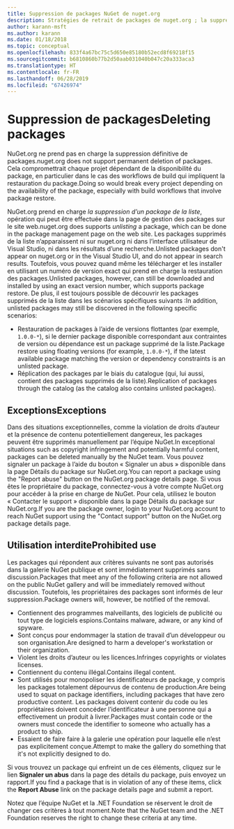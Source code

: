 ```yaml
---
title: Suppression de packages NuGet de nuget.org
description: Stratégies de retrait de packages de nuget.org ; la suppression définitive n’est pas prise en charge, sauf quand les packages ne respectent pas les autres stratégies.
author: karann-msft
ms.author: karann
ms.date: 01/18/2018
ms.topic: conceptual
ms.openlocfilehash: 833f4a67bc75c5d650e85180b52ecd8f69218f15
ms.sourcegitcommit: b6810860b77b2d50aab031040b047c20a333aca3
ms.translationtype: HT
ms.contentlocale: fr-FR
ms.lasthandoff: 06/28/2019
ms.locfileid: "67426974"
---
```

# <a name="deleting-packages"></a><span data-ttu-id="b319c-103">Suppression de packages</span><span class="sxs-lookup"><span data-stu-id="b319c-103">Deleting packages</span></span>

<span data-ttu-id="b319c-104">NuGet.org ne prend pas en charge la suppression définitive de packages.</span><span class="sxs-lookup"><span data-stu-id="b319c-104">nuget.org does not support permanent deletion of packages.</span></span> <span data-ttu-id="b319c-105">Cela compromettrait chaque projet dépendant de la disponibilité du package, en particulier dans le cas des workflows de build qui impliquent la restauration du package.</span><span class="sxs-lookup"><span data-stu-id="b319c-105">Doing so would break every project depending on the availability of the package, especially with build workflows that involve package restore.</span></span>

<span data-ttu-id="b319c-106">NuGet.org prend en charge *la suppression d’un package de la liste*, opération qui peut être effectuée dans la page de gestion des packages sur le site web.</span><span class="sxs-lookup"><span data-stu-id="b319c-106">nuget.org does supports *unlisting* a package, which can be done in the package management page on the web site.</span></span> <span data-ttu-id="b319c-107">Les packages supprimés de la liste n’apparaissent ni sur nuget.org ni dans l’interface utilisateur de Visual Studio, ni dans les résultats d’une recherche.</span><span class="sxs-lookup"><span data-stu-id="b319c-107">Unlisted packages don't appear on nuget.org or in the Visual Studio UI, and do not appear in search results.</span></span> <span data-ttu-id="b319c-108">Toutefois, vous pouvez quand même les télécharger et les installer en utilisant un numéro de version exact qui prend en charge la restauration des packages.</span><span class="sxs-lookup"><span data-stu-id="b319c-108">Unlisted packages, however, can still be downloaded and installed by using an exact version number, which supports package restore.</span></span> <span data-ttu-id="b319c-109">De plus, il est toujours possible de découvrir les packages supprimés de la liste dans les scénarios spécifiques suivants :</span><span class="sxs-lookup"><span data-stu-id="b319c-109">In addition, unlisted packages may still be discovered in the following specific scenarios:</span></span>

- <span data-ttu-id="b319c-110">Restauration de packages à l’aide de versions flottantes (par exemple, `1.0.0-*`), si le dernier package disponible correspondant aux contraintes de version ou dépendance est un package supprimé de la liste.</span><span class="sxs-lookup"><span data-stu-id="b319c-110">Package restore using floating versions (for example, `1.0.0-*`), if the latest available package matching the version or dependency constraints is an unlisted package.</span></span>
- <span data-ttu-id="b319c-111">Réplication des packages par le biais du catalogue (qui, lui aussi, contient des packages supprimés de la liste).</span><span class="sxs-lookup"><span data-stu-id="b319c-111">Replication of packages through the catalog (as the catalog also contains unlisted packages).</span></span>

## <a name="exceptions"></a><span data-ttu-id="b319c-112">Exceptions</span><span class="sxs-lookup"><span data-stu-id="b319c-112">Exceptions</span></span>

<span data-ttu-id="b319c-113">Dans des situations exceptionnelles, comme la violation de droits d’auteur et la présence de contenu potentiellement dangereux, les packages peuvent être supprimés manuellement par l’équipe NuGet.</span><span class="sxs-lookup"><span data-stu-id="b319c-113">In exceptional situations such as copyright infringement and potentially harmful content, packages can be deleted manually by the NuGet team.</span></span> <span data-ttu-id="b319c-114">Vous pouvez signaler un package à l’aide du bouton « Signaler un abus » disponible dans la page Détails du package sur NuGet.org.</span><span class="sxs-lookup"><span data-stu-id="b319c-114">You can report a package using the "Report abuse" button on the NuGet.org package details page.</span></span> <span data-ttu-id="b319c-115">Si vous êtes le propriétaire du package, connectez-vous à votre compte NuGet.org pour accéder à la prise en charge de NuGet. Pour cela, utilisez le bouton « Contacter le support » disponible dans la page Détails du package sur NuGet.org.</span><span class="sxs-lookup"><span data-stu-id="b319c-115">If you are the package owner, login to your NuGet.org account to reach NuGet support using the "Contact support" button on the NuGet.org package details page.</span></span>

## <a name="prohibited-use"></a><span data-ttu-id="b319c-116">Utilisation interdite</span><span class="sxs-lookup"><span data-stu-id="b319c-116">Prohibited use</span></span>

<span data-ttu-id="b319c-117">Les packages qui répondent aux critères suivants ne sont pas autorisés dans la galerie NuGet publique et sont immédiatement supprimés sans discussion.</span><span class="sxs-lookup"><span data-stu-id="b319c-117">Packages that meet any of the following criteria are not allowed on the public NuGet gallery and will be immediately removed without discussion.</span></span> <span data-ttu-id="b319c-118">Toutefois, les propriétaires des packages sont informés de leur suppression.</span><span class="sxs-lookup"><span data-stu-id="b319c-118">Package owners will, however, be notified of the removal.</span></span>

- <span data-ttu-id="b319c-119">Contiennent des programmes malveillants, des logiciels de publicité ou tout type de logiciels espions.</span><span class="sxs-lookup"><span data-stu-id="b319c-119">Contains malware, adware, or any kind of spyware.</span></span>
- <span data-ttu-id="b319c-120">Sont conçus pour endommager la station de travail d’un développeur ou son organisation.</span><span class="sxs-lookup"><span data-stu-id="b319c-120">Are designed to harm a developer's workstation or their organization.</span></span>
- <span data-ttu-id="b319c-121">Violent les droits d’auteur ou les licences.</span><span class="sxs-lookup"><span data-stu-id="b319c-121">Infringes copyrights or violates licenses.</span></span>
- <span data-ttu-id="b319c-122">Contiennent du contenu illégal.</span><span class="sxs-lookup"><span data-stu-id="b319c-122">Contains illegal content.</span></span>
- <span data-ttu-id="b319c-123">Sont utilisés pour monopoliser les identificateurs de package, y compris les packages totalement dépourvus de contenu de production.</span><span class="sxs-lookup"><span data-stu-id="b319c-123">Are being used to squat on package identifiers, including packages that have zero productive content.</span></span> <span data-ttu-id="b319c-124">Les packages doivent contenir du code ou les propriétaires doivent concéder l’identificateur à une personne qui a effectivement un produit à livrer.</span><span class="sxs-lookup"><span data-stu-id="b319c-124">Packages must contain code or the owners must concede the identifier to someone who actually has a product to ship.</span></span>
- <span data-ttu-id="b319c-125">Essaient de faire faire à la galerie une opération pour laquelle elle n’est pas explicitement conçue.</span><span class="sxs-lookup"><span data-stu-id="b319c-125">Attempt to make the gallery do something that it's not explicitly designed to do.</span></span>

<span data-ttu-id="b319c-126">Si vous trouvez un package qui enfreint un de ces éléments, cliquez sur le lien **Signaler un abus** dans la page des détails du package, puis envoyez un rapport.</span><span class="sxs-lookup"><span data-stu-id="b319c-126">If you find a package that is in violation of any of these items, click the **Report Abuse** link on the package details page and submit a report.</span></span>

<span data-ttu-id="b319c-127">Notez que l’équipe NuGet et la .NET Foundation se réservent le droit de changer ces critères à tout moment.</span><span class="sxs-lookup"><span data-stu-id="b319c-127">Note that the NuGet team and the .NET Foundation reserves the right to change these criteria at any time.</span></span>
